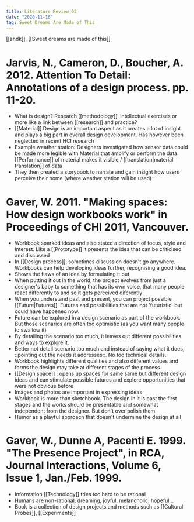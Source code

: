 ```yaml
---
title: Literature Review 03
date: "2020-11-16"
tag: Sweet Dreams Are Made of This
---
```


[[zhdk]], [[Sweet dreams are made of this]]
# Jarvis, N., Cameron, D., Boucher, A. 2012. Attention To Detail: Annotations of a design process. pp. 11-20.
- What is design? Research [[methodology]], intellectual exercises or more like a link between [[research]] and practice?
- [[Material]] Design is an important aspect as it creates a lot of insight and plays a big part in overall design development. Has however been neglected in recent HCI research
- Example weather station: Designers investigated how sensor data could be made more legible with Material that amplify or perform the data. [[Performance]] of material makes it  visible /  [[translation|material translation]] of data
- They then created a storybook to narrate and gain insight how users perceive their home (where weather station will be used)

# Gaver, W. 2011. "Making spaces: How design workbooks work" in Proceedings of CHI 2011, Vancouver.
- Workbook sparked ideas and also stated a direction of focus, style and interest. Like a [[Prototype]] it presents the idea that can be criticised and discussed
- In [[Design process]], sometimes discussion doesn't go anywhere. Workbooks can help developing ideas further, recognising a good idea.
- Shows the flaws of an idea by formulating it out
- When putting it out in the world, the project evolves from just a designer's baby to something that has its own voice, that many people react differently to and so it gets perceived diferently
- When you understand past and present, you can project possible [[Future|Futures]]. Futures and possibilities that are not 'futuristic' but could have happened now.
- Future can be explored in a design scenario as part of the workbook. But those scenarios are often too optimistic (as you want many people to swallow it)
- By detailing the scenario too much, it leaves out different possibilities and ways to explore it.
- Better not detail scenario too much and instead of saying what it does, ::pointing out the needs it addresses::. No too technical details.
- Workbook highlights different qualities and also different values and forms the design may take at different stages of the process.
- [[Design space]] : opens up spaces for same same but different design ideas and can stimulate possible futures and explore opportunities that were not obvious before
- Images and photos are important in expressing ideas
- Workbook is more than sketchbook. The design in it is past the first stages and the works should be presentable and somewhat independent from the designer. But don't over polish them.
- Humor as a playful approach that doesn't undermine the design at all


# Gaver, W., Dunne A, Pacenti E. 1999.  "The Presence Project", in RCA, Journal Interactions, Volume 6, Issue 1, Jan./Feb. 1999.
- Information [[Technology]] tries too hard to be rational
- Humans are non-rational, dreaming, joyful, melancholic, hopeful...
- Book is a collection of design projects and methods such as [[Cultural Probes]], [[Experiments]]
